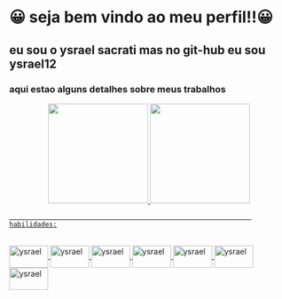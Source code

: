# 😀 seja bem vindo ao meu perfil!!😀

## eu sou o ysrael sacrati mas no git-hub eu sou ysrael12


### aqui estao alguns detalhes sobre meus trabalhos

 <div align="center">
  <a href="https://github.com/ysrael12">
  <img height="180em" src="https://github-readme-stats.vercel.app/api?username=ysrael12&show_icons=true&theme=react&include_all_commits=true&count_private=true"/>
  <img height="180em" src="https://github-readme-stats.vercel.app/api/top-langs/?username=ysrael12&layout=compact&langs_count=7&theme=react"/>
</div>
      
 
                                                                 habilidades:
 
 <div style="display: inline_block"><br>
  
 
 <img align="center" alt="ysrael" height="40" width="70" src="https://img.shields.io/badge/Django-092E20?style=for-the-badge&logo=django&logoColor=white">
 
 <img align="center" alt="ysrael" height="40" width="70" src="https://img.shields.io/badge/HTML-239120?style=for-the-badge&logo=html5&logoColor=white">
 
 <img align="center" alt="ysrael" height="40" width="70" src="https://img.shields.io/badge/Python-3776AB?style=for-the-badge&logo=python&logoColor=white">
 
 <img align="center" alt="ysrael" height="40" width="70" src="https://img.shields.io/badge/CSS-239120?&style=for-the-badge&logo=css3&logoColor=white">
 
 <img align="center" alt="ysrael" height="40" width="70" src="https://img.shields.io/badge/SQLite-07405E?style=for-the-badge&logo=sqlite&logoColor=white">
 
 <img align="center" alt="ysrael" height="40" width="70" src="https://img.shields.io/badge/Bootstrap-563D7C?style=for-the-badge&logo=bootstrap&logoColor=white">
 
 <img align="center" alt="ysrael" height="40" width="70" src="https://img.shields.io/badge/Shell_Script-121011?style=for-the-badge&logo=gnu-bash&logoColor=white">
 
 
 
 


 
</div>
      
